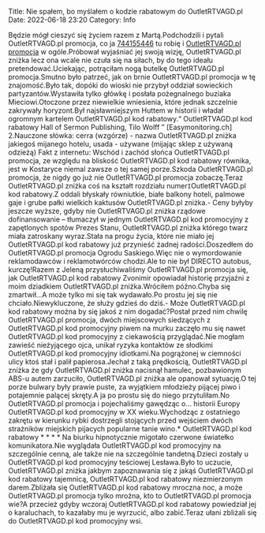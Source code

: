Title: Nie spałem, bo myślałem o kodzie rabatowym do OutletRTVAGD.pl
Date: 2022-06-18 23:20
Category: Info

Będzie mógł cieszyć się życiem razem z Martą.Podchodzili i pytali OutletRTVAGD.pl promocja, co ja [744155446](https://telinfo.co/pl/numer/744155446/) tu robię i [OutletRTVAGD.pl promocja](https://promki.pl/kody-rabatowe/outletrtvagdpl) w ogóle.Próbował wyjaśniać jej swoją wizję, OutletRTVAGD.pl zniżka lecz ona wcale nie czuła się na siłach, by do tego ideału pretendować.Uciekając, potrąciłam nogą butelkę OutletRTVAGD.pl promocja.Smutno było patrzeć, jak on brnie OutletRTVAGD.pl promocja w tę znajomość.Było tak, dopóki do wioski nie przybył oddział sowieckich partyzantów.Wystawiła tylko główkę i posłała pożegnalnego buziaka Mieciowi.Otoczone przez niewielkie wniesienia, które jednak szczelnie zakrywały horyzont.Był najsławniejszym Huttem w historii i władał ogromnym kartelem OutletRTVAGD.pl kod rabatowy.“ OutletRTVAGD.pl kod rabatowy Hall of Sermon Publishing, Tilo Wolff ” [Easymonitoring.ch] 2.Nauczone słówka: cerra (wzgórze) - nazwa OutletRTVAGD.pl zniżka jakiegoś mijanego hotelu, usada - używane (mijając sklep z używaną odzieżą) Fakt z internetu: Wschód i zachód słońca OutletRTVAGD.pl promocja, ze względu na bliskość OutletRTVAGD.pl kod rabatowy równika, jest w Kostaryce niemal zawsze o tej samej porze.Szkoda OutletRTVAGD.pl promocja, że nigdy go już nie OutletRTVAGD.pl promocja zobaczę.Teraz OutletRTVAGD.pl zniżka coś na kształt rozdziału numer``I``OutletRTVAGD.pl kod rabatowy.Z oddali błyskały równiutkie, białe balkony hoteli, palmowe gaje i grube pałki wielkich kaktusów OutletRTVAGD.pl zniżka.- Ceny byłyby jeszcze wyższe, gdyby nie OutletRTVAGD.pl zniżka rządowe dofinansowanie – tłumaczył w jednym OutletRTVAGD.pl kod promocyjny z zapętlonych spotów Prezes Stanu, OutletRTVAGD.pl zniżka którego twarz miała zatroskany wyraz.Stała na progu życia, które nie miało jej OutletRTVAGD.pl kod rabatowy już przynieść żadnej radości.Doszedłem do OutletRTVAGD.pl promocja Ogrodu Saskiego.Więc nie o wymordowanie reklamodawców i reklamotwórców chodzi.Ale to nie był DIRECTO autobus, kurczę!Razem z Jeleną przysłuchiwaliśmy OutletRTVAGD.pl promocja się, jak OutletRTVAGD.pl kod rabatowy Zvonimir opowiadał historię przyjaźni z moim dziadkiem OutletRTVAGD.pl zniżka.Wróciłem późno.Chyba się zmartwił...A może tylko mi się tak wydawało.Po prostu jej się nie chciało.Niewykluczone, że służy gdzieś do dziś.- Może OutletRTVAGD.pl kod rabatowy można by się jakoś z nim dogadać?Postał przed nim chwilę OutletRTVAGD.pl promocja, dwóch miejscowych siedzących z OutletRTVAGD.pl kod promocyjny piwem na murku zaczęło mu się nawet OutletRTVAGD.pl kod promocyjny z ciekawością przyglądać.Nie mogłam zawieść nieżyjącego ojca, unikał ryzyka kontaktów ze słodkimi OutletRTVAGD.pl kod promocyjny idiotkami.Na pogrążonej w ciemności ulicy ktoś stał i palił papierosa.Jechał z taką prędkością, OutletRTVAGD.pl zniżka że gdy OutletRTVAGD.pl zniżka nacisnął hamulec, pozbawionym ABS-u autem zarzuciło, OutletRTVAGD.pl zniżka ale opanował sytuację.O tej porze bulwary były prawie puste, za wyjątkiem młodzieży pijącej piwo i potajemnie palącej skręty.A ja po prostu się do niego przytuliłam.No OutletRTVAGD.pl promocja i pojechaliśmy gawędząc o… historii Europy OutletRTVAGD.pl kod promocyjny w XX wieku.Wychodząc z ostatniego zakrętu w kierunku rybki dostrzegli stojących przed wejściem dwóch strażników miejskich pijacych popularne tanie wino.* OutletRTVAGD.pl kod rabatowy * * * * Na biurku hipnotycznie migotało czerwone światełko komunikatora.Nie wyglądała OutletRTVAGD.pl kod promocyjny na szczególnie cenną, ale także nie na szczególnie tandetną.Dzieci zostały u OutletRTVAGD.pl kod promocyjny teściowej Lesława.Było to uczucie, OutletRTVAGD.pl zniżka jakbym zapoznawania się z jakąś OutletRTVAGD.pl kod rabatowy tajemnicą, OutletRTVAGD.pl kod rabatowy niezmierzonym darem.Zbliżała się OutletRTVAGD.pl kod rabatowy mroczna noc, a może OutletRTVAGD.pl promocja tylko mroźna, kto to OutletRTVAGD.pl promocja wie?A przecież gdyby wczoraj OutletRTVAGD.pl kod rabatowy powiedział jej o karaluchach, to kazałaby mu je wyrzucić, albo zabić.Teraz ułani zbliżali się do OutletRTVAGD.pl kod promocyjny wsi.
